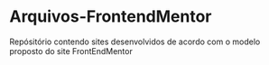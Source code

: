 # Arquivos-FrontendMentor
Repósitório contendo sites desenvolvidos de acordo com o modelo proposto do site FrontEndMentor
